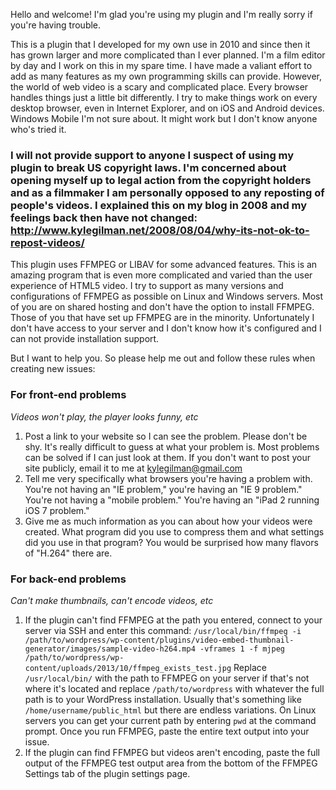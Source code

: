 Hello and welcome! I'm glad you're using my plugin and I'm really sorry if you're having trouble.

This is a plugin that I developed for my own use in 2010 and since then it has grown larger and more complicated than I ever planned. I'm a film editor by day and I work on this in my spare time. I have made a valiant effort to add as many features as my own programming skills can provide. However, the world of web video is a scary and complicated place. Every browser handles things just a little bit differently. I try to make things work on every desktop browser, even in Internet Explorer, and on iOS and Android devices. Windows Mobile I'm not sure about. It might work but I don't know anyone who's tried it.

### I will not provide support to anyone I suspect of using my plugin to break US copyright laws. I'm concerned about opening myself up to legal action from the copyright holders and as a filmmaker I am personally opposed to any reposting of people's videos. I explained this on my blog in 2008 and my feelings back then have not changed: http://www.kylegilman.net/2008/08/04/why-its-not-ok-to-repost-videos/ ###

This plugin uses FFMPEG or LIBAV for some advanced features. This is an amazing program that is even more complicated and varied than the user experience of HTML5 video. I try to support as many versions and configurations of FFMPEG as possible on Linux and Windows servers. Most of you are on shared hosting and don't have the option to install FFMPEG. Those of you that have set up FFMPEG are in the minority. Unfortunately I don't have access to your server and I don't know how it's configured and I can not provide installation support.

But I want to help you. So please help me out and follow these rules when creating new issues:

### For front-end problems ###
_Videos won't play, the player looks funny, etc_

1. Post a link to your website so I can see the problem. Please don't be shy. It's really difficult to guess at what your problem is. Most problems can be solved if I can just look at them. If you don't want to post your site publicly, email it to me at kylegilman@gmail.com
1. Tell me very specifically what browsers you're having a problem with. You're not having an "IE problem," you're having an "IE 9 problem." You're not having a "mobile problem." You're having an "iPad 2 running iOS 7 problem."
1. Give me as much information as you can about how your videos were created. What program did you use to compress them and what settings did you use in that program? You would be surprised how many flavors of "H.264" there are.

### For back-end problems ###
_Can't make thumbnails, can't encode videos, etc_

1. If the plugin can't find FFMPEG at the path you entered, connect to your server via SSH and enter this command:
`/usr/local/bin/ffmpeg -i /path/to/wordpress/wp-content/plugins/video-embed-thumbnail-generator/images/sample-video-h264.mp4 -vframes 1 -f mjpeg /path/to/wordpress/wp-content/uploads/2013/10/ffmpeg_exists_test.jpg`
Replace `/usr/local/bin/` with the path to FFMPEG on your server if that's not where it's located and replace `/path/to/wordpress` with whatever the full path is to your WordPress installation. Usually that's something like `/home/username/public_html` but there are endless variations. On Linux servers you can get your current path by entering `pwd` at the command prompt.
Once you run FFMPEG, paste the entire text output into your issue.
1. If the plugin can find FFMPEG but videos aren't encoding, paste the full output of the FFMPEG test output area from the bottom of the FFMPEG Settings tab of the plugin settings page.
